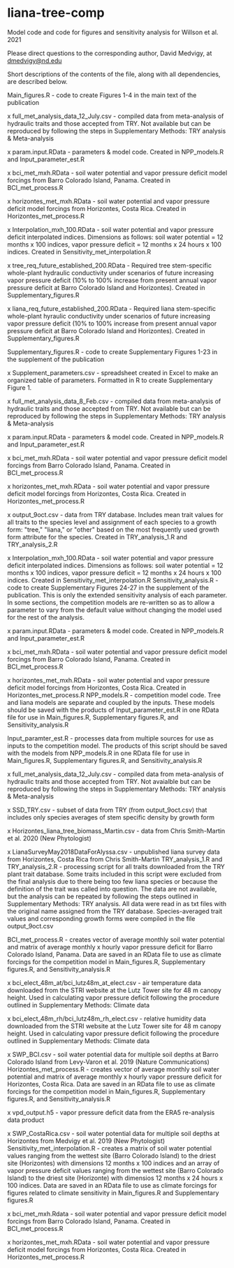 # liana-tree-comp
Model code and code for figures and sensitivity analysis for Willson et al. 2021

Please direct questions to the corresponding author, David Medvigy, at dmedvigy@nd.edu

Short descriptions of the contents of the file, along with all dependencies, are described below.

Main_figures.R - code to create Figures 1-4 in the main text of the publication

x full_met_analysis_data_12_July.csv - compiled data from meta-analysis of hydraulic traits and those accepted from TRY. Not available but can be reproduced by following the steps in Supplementary Methods: TRY analysis & Meta-analysis

x param.input.RData - parameters & model code. Created in NPP_models.R and Input_parameter_est.R

x bci_met_mxh.RData - soil water potential and vapor pressure deficit model forcings from Barro Colorado Island, Panama. Created in BCI_met_process.R

x horizontes_met_mxh.RData - soil water potential and vapor pressure deficit model forcings from Horizontes, Costa Rica. Created in Horizontes_met_process.R

x Interpolation_mxh_100.RData - soil water potential and vapor pressure deficit interpolated indices. Dimensions as follows: soil water potential = 12 months x 100 indices, vapor pressure deficit = 12 months x 24 hours x 100 indices. Created in Sensitivity_met_interpolation.R

x tree_req_future_established_200.RData - Required tree stem-specific whole-plant hydraulic conductivity under scenarios of future increasing vapor pressure deficit (10% to 100% increase from present annual vapor pressure deficit at Barro Colorado Island and Horizontes). Created in Supplementary_figures.R

x liana_req_future_established_200.RData - Required liana stem-specific whole-plant hyraulic conductivity under scenarios of future increasing vapor pressure deficit (10% to 100% increase from present annual vapor pressure deficit at Barro Colorado Island and Horizontes). Created in Supplementary_figures.R

Supplementary_figures.R - code to create Supplementary Figures 1-23 in the supplement of the publication

x Supplement_parameters.csv - spreadsheet created in Excel to make an organized table of parameters. Formatted in R to create Supplementary Figure 1.

x full_met_analysis_data_8_Feb.csv - compiled data from meta-analysis of hydraulic traits and those accepted from TRY. Not available but can be reproduced by following the steps in Supplementary Methods: TRY analysis & Meta-analysis

x param.input.RData - parameters & model code. Created in NPP_models.R and Input_parameter_est.R

x bci_met_mxh.RData - soil water potential and vapor pressure deficit model forcings from Barro Colorado Island, Panama. Created in BCI_met_process.R

x horizontes_met_mxh.RData - soil water potential and vapor pressure deficit model forcings from Horizontes, Costa Rica. Created in Horizontes_met_process.R

x output_9oct.csv - data from TRY database. Includes mean trait values for all traits to the species level and assignment of each species to a growth form: "tree," "liana," or "other" based on the most frequently used growth form attribute for the species. Created in TRY_analysis_1.R and TRY_analysis_2.R

x Interpolation_mxh_100.RData - soil water potential and vapor pressure deficit interpolated indices. Dimensions as follows: soil water potential = 12 months x 100 indices, vapor pressure deficit = 12 months x 24 hours x 100 indices. Created in Sensitivity_met_interpolation.R
Sensitivity_analysis.R - code to create Supplementary Figures 24-27 in the supplement of the publication. This is only the extended sensitivity analysis of each parameter. In some sections, the competition models are re-written so as to allow a parameter to vary from the default value without changing the model used for the rest of the analysis.

x param.input.RData - parameters & model code. Created in NPP_models.R and Input_parameter_est.R

x bci_met_mxh.RData - soil water potential and vapor pressure deficit model forcings from Barro Colorado Island, Panama. Created in BCI_met_process.R

x horizontes_met_mxh.RData - soil water potential and vapor pressure deficit model forcings from Horizontes, Costa Rica. Created in Horizontes_met_process.R
NPP_models.R - competition model code. Tree and liana models are separate and coupled by the inputs. These models should be saved with the products of Input_parameter_est.R in one RData file for use in Main_figures.R, Supplementary figures.R, and Sensitivity_analysis.R

Input_paramter_est.R - processes data from multiple sources for use as inputs to the competition model. The products of this script should be saved with the models from NPP_models.R in one RData file for use in Main_figures.R, Supplementary figures.R, and Sensitivity_analysis.R

x full_met_analysis_data_12_July.csv - compiled data from meta-analysis of hydraulic traits and those accepted from TRY. Not avaialble but can be reproduced by following the steps in Supplementary Methods: TRY analysis & Meta-analysis

x SSD_TRY.csv - subset of data from TRY (from output_9oct.csv) that includes only species averages of stem specific density by growth form

x Horizontes_liana_tree_biomass_Martin.csv - data from Chris Smith-Martin et al. 2020 (New Phytologist)

x LianaSurveyMay2018DataForAlyssa.csv - unpublished liana survey data from Horizontes, Costa Rica from Chris Smith-Martin
TRY_analysis_1.R and TRY_analysis_2.R - processing script for all traits downloaded from the TRY plant trait database. Some traits included in this script were excluded from the final analysis due to there being too few liana species or because the definition of the trait was called into question. The data are not available, but the analysis can be repeated by following the steps outlined in Supplementary Methods: TRY analysis. All data were read in as txt files with the original name assigned from the TRY database. Species-averaged trait values and corresponding growth forms were compiled in the file output_9oct.csv

BCI_met_process.R - creates vector of average monthly soil water potential and matrix of average monthly x hourly vapor pressure deficit for Barro Colorado Island, Panama. Data are saved in an RData file to use as climate forcings for the competition model in Main_figures.R, Supplementary figures.R, and Sensitivity_analysis.R

x bci_elect_48m_at/bci_lutz48m_at_elect.csv - air temperature data downloaded from the STRI website at the Lutz Tower site for 48 m canopy height. Used in calculating vapor pressure deficit  following the procedure outlined in Supplementary Methods: Climate data

x bci_elect_48m_rh/bci_lutz48m_rh_elect.csv - relative humidity data downloaded from the STRI website at the Lutz Tower site for 48 m canopy height. Used in calculating vapor pressure deficit following the procedure outlined in Supplementary Methods: Climate data

x SWP_BCI.csv - soil water potential data for multiple soil depths at Barro Colorado Island from Levy-Varon et al. 2019 (Nature Communications)
Horizontes_met_process.R - creates vector of average monthly soil water potential and matrix of average monthly x hourly vapor pressure deficit for Horizontes, Costa Rica. Data are saved in an RData file to use as climate forcings for the competition model in Main_figures.R, Supplementary figures.R, and Sensitivity_analysis.R

x vpd_output.h5 - vapor pressure deficit data from the ERA5 re-analysis data product

x SWP_CostaRica.csv - soil water potential data for multiple soil depths at Horizontes from Medvigy et al. 2019 (New Phytologist)
Sensitivity_met_interpolation.R - creates a matrix of soil water potential values ranging from the wettest site (Barro Colorado Island) to the driest site (Horizontes) with dimensions 12 months x 100 indices and an array of vapor pressure deficit values ranging from the wettest site (Barro Colorado Island) to the driest site (Horizonte) with dimensios 12 months x 24 hours x 100 indices. Data are saved in an RData file to use as climate forcings for figures related to climate sensitivity in Main_figures.R and Supplementary figures.R

x bci_met_mxh.Rdata - soil water potential and vapor pressure deficit model forcings from Barro Colorado Island, Panama. Created in BCI_met_process.R

x horizontes_met_mxh.RData - soil water potential and vapor pressure deficit model forcings from Horizontes, Costa Rica. Created in Horizontes_met_process.R
